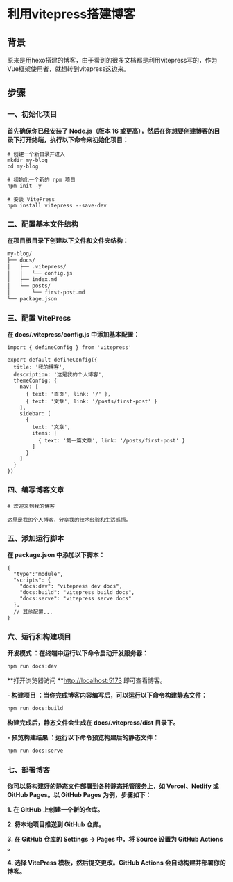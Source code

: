 
# **利用vitepress搭建博客**

## 背景

原来是用hexo搭建的博客，由于看到的很多文档都是利用vitepress写的，作为Vue框架使用者，就想转到vitepress这边来。

## **步骤**

### 一、初始化项目

**首先确保你已经安装了 Node.js（版本 16 或更高），然后在你想要创建博客的目录下打开终端，执行以下命令来初始化项目：**

```plain
# 创建一个新目录并进入
mkdir my-blog
cd my-blog

# 初始化一个新的 npm 项目
npm init -y

# 安装 VitePress
npm install vitepress --save-dev
```

### 二、配置基本文件结构

**在项目根目录下创建以下文件和文件夹结构：**

```markdown
my-blog/
├── docs/
│   ├── .vitepress/
│   │   └── config.js
│   ├── index.md
│   └── posts/
│       └── first-post.md
└── package.json
```

### 三、配置 VitePress

**在 docs/.vitepress/config.js 中添加基本配置：**

```plain
import { defineConfig } from 'vitepress'

export default defineConfig({
  title: '我的博客',
  description: '这是我的个人博客',
  themeConfig: {
    nav: [
      { text: '首页', link: '/' },
      { text: '文章', link: '/posts/first-post' }
    ],
    sidebar: [
      {
        text: '文章',
        items: [
          { text: '第一篇文章', link: '/posts/first-post' }
        ]
      }
    ]
  }
})
```

### 四、编写博客文章

```plain
# 欢迎来到我的博客

这里是我的个人博客，分享我的技术经验和生活感悟。
```

### 五、添加运行脚本

**在 package.json 中添加以下脚本：**

```plain
{
  "type":"module",
  "scripts": {
    "docs:dev": "vitepress dev docs",
    "docs:build": "vitepress build docs",
    "docs:serve": "vitepress serve docs"
  },
  // 其他配置...
}
```

### 六、运行和构建项目

**开发模式 ：在终端中运行以下命令启动开发服务器：**

```bash
npm run docs:dev
```

**打开浏览器访问 **[http://localhost:5173](http://localhost:5173) 即可查看博客。

**- 构建项目 ：当你完成博客内容编写后，可以运行以下命令构建静态文件：**

```bash
npm run docs:build
```

**构建完成后，静态文件会生成在 docs/.vitepress/dist 目录下。**

**- 预览构建结果 ：运行以下命令预览构建后的静态文件：**

```bash
npm run docs:serve
```

### 七、部署博客

**你可以将构建好的静态文件部署到各种静态托管服务上，如 Vercel、Netlify 或 GitHub Pages。以 GitHub Pages 为例，步骤如下：**

**1. 在 GitHub 上创建一个新的仓库。**

**2. 将本地项目推送到 GitHub 仓库。**

**3. 在 GitHub 仓库的 Settings -> Pages 中，将 Source 设置为 GitHub Actions 。**

**4. 选择 VitePress 模板，然后提交更改。GitHub Actions 会自动构建并部署你的博客。**
